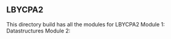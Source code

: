 ## LBYCPA2

This directory build has all the modules for LBYCPA2
Module 1: Datastructures
Module 2: 
